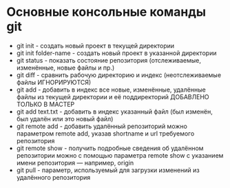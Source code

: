 # Основные консольные команды git
* git init - создать новый проект в текущей директории
* git init folder-name - создать новый проект в указанной директории
* git status - показать состояние репозитория (отслеживаемые, изменённые, новые файлы и пр.)
* git diff - сравнить рабочую директорию и индекс (неотслеживаемые файлы ИГНОРИРУЮТСЯ)
* git add - добавить в индекс все новые, изменённые, удалённые файлы из текущей директории и её поддиректорий    ДОБАВЛЕНО ТОЛЬКО  В МАСТЕР
* git add text.txt - добавить в индекс указанный файл (был изменён, был удалён или это новый файл)
* git remote add - добавить удалённый репозиторий можно параметром remote add, указав shortname и url требуемого репозитория
* git remote show - получить подробные сведения об удалённом репозитории можно с помощью параметра remote show с указанием имени репозитория — например, origin
* git pull - параметр, используемый для загрузки изменений из удалённого репозитория 
